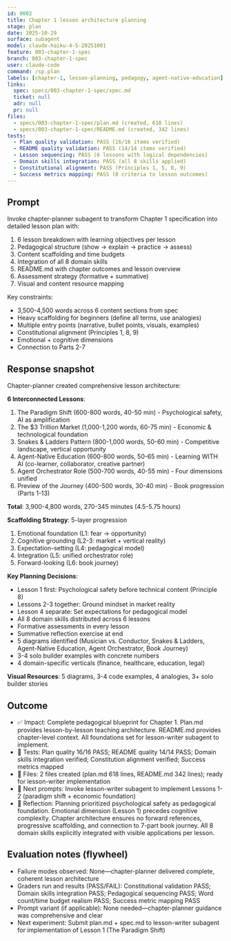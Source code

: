 ```yaml
---
id: 0002
title: Chapter 1 lesson architecture planning
stage: plan
date: 2025-10-29
surface: subagent
model: claude-haiku-4-5-20251001
feature: 003-chapter-1-spec
branch: 003-chapter-1-spec
user: claude-code
command: /sp.plan
labels: [chapter-1, lesson-planning, pedagogy, agent-native-education]
links:
  spec: specs/003-chapter-1-spec/spec.md
  ticket: null
  adr: null
  pr: null
files:
  - specs/003-chapter-1-spec/plan.md (created, 618 lines)
  - specs/003-chapter-1-spec/README.md (created, 342 lines)
tests:
  - Plan quality validation: PASS (16/16 items verified)
  - README quality validation: PASS (14/14 items verified)
  - Lesson sequencing: PASS (6 lessons with logical dependencies)
  - Domain skills integration: PASS (all 8 skills applied)
  - Constitutional alignment: PASS (Principles 1, 5, 8, 9)
  - Success metrics mapping: PASS (8 criteria to lesson outcomes)
---
```


## Prompt

Invoke chapter-planner subagent to transform Chapter 1 specification into detailed lesson plan with:
1. 6 lesson breakdown with learning objectives per lesson
2. Pedagogical structure (show → explain → practice → assess)
3. Content scaffolding and time budgets
4. Integration of all 8 domain skills
5. README.md with chapter outcomes and lesson overview
6. Assessment strategy (formative + summative)
7. Visual and content resource mapping

Key constraints:
- 3,500-4,500 words across 6 content sections from spec
- Heavy scaffolding for beginners (define all terms, use analogies)
- Multiple entry points (narrative, bullet points, visuals, examples)
- Constitutional alignment (Principles 1, 8, 9)
- Emotional + cognitive dimensions
- Connection to Parts 2-7

## Response snapshot

Chapter-planner created comprehensive lesson architecture:

**6 Interconnected Lessons**:
1. The Paradigm Shift (600-800 words, 40-50 min) - Psychological safety, AI as amplification
2. The $3 Trillion Market (1,000-1,200 words, 60-75 min) - Economic & technological foundation
3. Snakes & Ladders Pattern (800-1,000 words, 50-60 min) - Competitive landscape, vertical opportunity
4. Agent-Native Education (600-800 words, 50-65 min) - Learning WITH AI (co-learner, collaborator, creative partner)
5. Agent Orchestrator Role (500-700 words, 40-55 min) - Four dimensions unified
6. Preview of the Journey (400-500 words, 30-40 min) - Book progression (Parts 1-13)

**Total**: 3,900-4,800 words, 270-345 minutes (4.5-5.75 hours)

**Scaffolding Strategy**: 5-layer progression
1. Emotional foundation (L1: fear → opportunity)
2. Cognitive grounding (L2-3: market + vertical reality)
3. Expectation-setting (L4: pedagogical model)
4. Integration (L5: unified orchestrator role)
5. Forward-looking (L6: book journey)

**Key Planning Decisions**:
- Lesson 1 first: Psychological safety before technical content (Principle 8)
- Lessons 2-3 together: Ground mindset in market reality
- Lesson 4 separate: Set expectations for pedagogical model
- All 8 domain skills distributed across 6 lessons
- Formative assessments in every lesson
- Summative reflection exercise at end
- 5 diagrams identified (Musician vs. Conductor, Snakes & Ladders, Agent-Native Education, Agent Orchestrator, Book Journey)
- 3-4 solo builder examples with concrete numbers
- 4 domain-specific verticals (finance, healthcare, education, legal)

**Visual Resources**: 5 diagrams, 3-4 code examples, 4 analogies, 3+ solo builder stories

## Outcome

- ✅ Impact: Complete pedagogical blueprint for Chapter 1. Plan.md provides lesson-by-lesson teaching architecture. README.md provides chapter-level context. All foundations set for lesson-writer subagent to implement.
- 🧪 Tests: Plan quality 16/16 PASS; README quality 14/14 PASS; Domain skills integration verified; Constitution alignment verified; Success metrics mapped
- 📁 Files: 2 files created (plan.md 618 lines, README.md 342 lines); ready for lesson-writer implementation
- 🔁 Next prompts: Invoke lesson-writer subagent to implement Lessons 1-2 (paradigm shift + economic foundation)
- 🧠 Reflection: Planning prioritized psychological safety as pedagogical foundation. Emotional dimension (Lesson 1) precedes cognitive complexity. Chapter architecture ensures no forward references, progressive scaffolding, and connection to 7-part book journey. All 8 domain skills explicitly integrated with visible applications per lesson.

## Evaluation notes (flywheel)

- Failure modes observed: None—chapter-planner delivered complete, coherent lesson architecture
- Graders run and results (PASS/FAIL): Constitutional validation PASS; Domain skills integration PASS; Pedagogical sequencing PASS; Word count/time budget realism PASS; Success metric mapping PASS
- Prompt variant (if applicable): None needed—chapter-planner guidance was comprehensive and clear
- Next experiment: Submit plan.md + spec.md to lesson-writer subagent for implementation of Lesson 1 (The Paradigm Shift)
